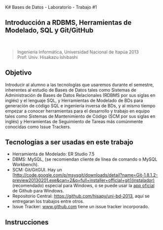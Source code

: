 K# Bases de Datos - Laboratorio - Trabajo #1

## Introducción a RDBMS, Herramientas de Modelado, SQL y Git/GitHub

<br />

>Ingeniería Informática, Universidad Nacional de Itapúa 2013  
>Prof: Univ. Hisakazu Ishibashi

## Objetivo

Introducir al alumno a las tecnologías que usaremos durante el semestre, inherentes al estudio de Bases de Datos tales como Sistemas de Administración de Bases de Datos Relacionales (RDBMS por sus siglas en inglés) y el lenguaje SQL, y Herramientas de Modelado de BDs para generación de código SQL e ingeniería inversa de BDs, y al mismo tiempo empezar a conocer herramientas para el desarrollo y trabajo en equipo tales como Sistemas de Mantenimiento de Código (SCM por sus siglas en inglés) y Herramientas de Seguimiento de Tareas más comúnmente conocidas como Issue Trackers.

## Tecnologías a ser usadas en este trabajo

- Herramienta de Modelado: ER Studio 7.5
- DBMS: MySQL, (se recomiendan cliente de línea de comando o MySQL Workbench).
- SCM: Git/GitGUI. Hay un [http://code.google.com/p/msysgit/downloads/detail?name=Git-1.8.1.2-preview20130201.exe&can=2&q=full+installer+official+git](instalador) (recomendado) especial para Windows, o se puede usar la [app oficial](https://windows.github.com) de Github para Windows.
- Repositorio Central: https://github.com/hisapy/uni-bd-2013, aquí se entregaran los trabajos entre otros.
- Issue Tracker: www.github.com tiene un issue tracker incorporado.

## Instrucciones

